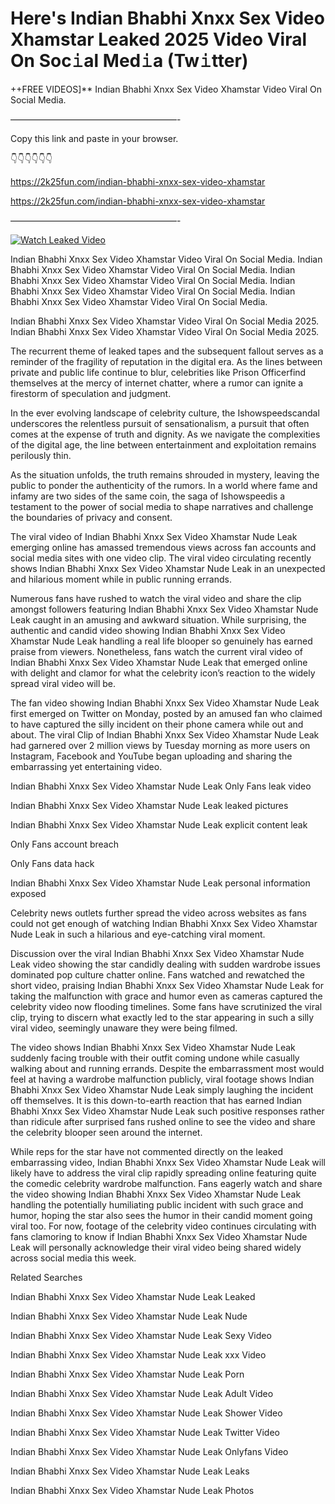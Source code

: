 # Here's Indian Bhabhi Xnxx Sex Video Xhamstar Leaked 2025 Video Viral On Soc𝚒al Med𝚒a (Tw𝚒tter)

++FREE VIDEOS]** Indian Bhabhi Xnxx Sex Video Xhamstar Video Viral On Social Media.

———————————————————-

Copy this link and paste in your browser.

👇👇👇👇👇👇

https://2k25fun.com/indian-bhabhi-xnxx-sex-video-xhamstar

https://2k25fun.com/indian-bhabhi-xnxx-sex-video-xhamstar

———————————————————-

[![Watch Leaked Video](https://miro.medium.com/v2/resize:fit:828/format:webp/1*cilzJN44JGOrTw9NJCrNHA.gif "Watch Leaked Video")](https://2k25fun.com/indian-bhabhi-xnxx-sex-video-xhamstar)

Indian Bhabhi Xnxx Sex Video Xhamstar Video Viral On Social Media. Indian Bhabhi Xnxx Sex Video Xhamstar Video Viral On Social Media. Indian Bhabhi Xnxx Sex Video Xhamstar Video Viral On Social Media. Indian Bhabhi Xnxx Sex Video Xhamstar Video Viral On Social Media. Indian Bhabhi Xnxx Sex Video Xhamstar Video Viral On Social Media.

Indian Bhabhi Xnxx Sex Video Xhamstar Video Viral On Social Media 2025. Indian Bhabhi Xnxx Sex Video Xhamstar Video Viral On Social Media 2025.

The recurrent theme of leaked tapes and the subsequent fallout serves as a reminder of the fragility of reputation in the digital era. As the lines between private and public life continue to blur, celebrities like Prison Officerfind themselves at the mercy of internet chatter, where a rumor can ignite a firestorm of speculation and judgment.

In the ever evolving landscape of celebrity culture, the Ishowspeedscandal underscores the relentless pursuit of sensationalism, a pursuit that often comes at the expense of truth and dignity. As we navigate the complexities of the digital age, the line between entertainment and exploitation remains perilously thin.

As the situation unfolds, the truth remains shrouded in mystery, leaving the public to ponder the authenticity of the rumors. In a world where fame and infamy are two sides of the same coin, the saga of Ishowspeedis a testament to the power of social media to shape narratives and challenge the boundaries of privacy and consent.

The viral video of Indian Bhabhi Xnxx Sex Video Xhamstar Nude Leak emerging online has amassed tremendous views across fan accounts and social media sites with one video clip. The viral video circulating recently shows Indian Bhabhi Xnxx Sex Video Xhamstar Nude Leak in an unexpected and hilarious moment while in public running errands.

Numerous fans have rushed to watch the viral video and share the clip amongst followers featuring Indian Bhabhi Xnxx Sex Video Xhamstar Nude Leak caught in an amusing and awkward situation. While surprising, the authentic and candid video showing Indian Bhabhi Xnxx Sex Video Xhamstar Nude Leak handling a real life blooper so genuinely has earned praise from viewers. Nonetheless, fans watch the current viral video of Indian Bhabhi Xnxx Sex Video Xhamstar Nude Leak that emerged online with delight and clamor for what the celebrity icon’s reaction to the widely spread viral video will be.

The fan video showing Indian Bhabhi Xnxx Sex Video Xhamstar Nude Leak first emerged on Twitter on Monday, posted by an amused fan who claimed to have captured the silly incident on their phone camera while out and about. The viral Clip of Indian Bhabhi Xnxx Sex Video Xhamstar Nude Leak had garnered over 2 million views by Tuesday morning as more users on Instagram, Facebook and YouTube began uploading and sharing the embarrassing yet entertaining video.

Indian Bhabhi Xnxx Sex Video Xhamstar Nude Leak Only Fans leak video

Indian Bhabhi Xnxx Sex Video Xhamstar Nude Leak leaked pictures

Indian Bhabhi Xnxx Sex Video Xhamstar Nude Leak explicit content leak

Only Fans account breach

Only Fans data hack

Indian Bhabhi Xnxx Sex Video Xhamstar Nude Leak personal information exposed

Celebrity news outlets further spread the video across websites as fans could not get enough of watching Indian Bhabhi Xnxx Sex Video Xhamstar Nude Leak in such a hilarious and eye-catching viral moment.

Discussion over the viral Indian Bhabhi Xnxx Sex Video Xhamstar Nude Leak video showing the star candidly dealing with sudden wardrobe issues dominated pop culture chatter online. Fans watched and rewatched the short video, praising Indian Bhabhi Xnxx Sex Video Xhamstar Nude Leak for taking the malfunction with grace and humor even as cameras captured the celebrity video now flooding timelines. Some fans have scrutinized the viral clip, trying to discern what exactly led to the star appearing in such a silly viral video, seemingly unaware they were being filmed.

The video shows Indian Bhabhi Xnxx Sex Video Xhamstar Nude Leak suddenly facing trouble with their outfit coming undone while casually walking about and running errands. Despite the embarrassment most would feel at having a wardrobe malfunction publicly, viral footage shows Indian Bhabhi Xnxx Sex Video Xhamstar Nude Leak simply laughing the incident off themselves. It is this down-to-earth reaction that has earned Indian Bhabhi Xnxx Sex Video Xhamstar Nude Leak such positive responses rather than ridicule after surprised fans rushed online to see the video and share the celebrity blooper seen around the internet.

While reps for the star have not commented directly on the leaked embarrassing video, Indian Bhabhi Xnxx Sex Video Xhamstar Nude Leak will likely have to address the viral clip rapidly spreading online featuring quite the comedic celebrity wardrobe malfunction. Fans eagerly watch and share the video showing Indian Bhabhi Xnxx Sex Video Xhamstar Nude Leak handling the potentially humiliating public incident with such grace and humor, hoping the star also sees the humor in their candid moment going viral too. For now, footage of the celebrity video continues circulating with fans clamoring to know if Indian Bhabhi Xnxx Sex Video Xhamstar Nude Leak will personally acknowledge their viral video being shared widely across social media this week.

Related Searches

Indian Bhabhi Xnxx Sex Video Xhamstar Nude Leak Leaked

Indian Bhabhi Xnxx Sex Video Xhamstar Nude Leak Nude

Indian Bhabhi Xnxx Sex Video Xhamstar Nude Leak Sexy Video

Indian Bhabhi Xnxx Sex Video Xhamstar Nude Leak xxx Video

Indian Bhabhi Xnxx Sex Video Xhamstar Nude Leak Porn

Indian Bhabhi Xnxx Sex Video Xhamstar Nude Leak Adult Video

Indian Bhabhi Xnxx Sex Video Xhamstar Nude Leak Shower Video

Indian Bhabhi Xnxx Sex Video Xhamstar Nude Leak Twitter Video

Indian Bhabhi Xnxx Sex Video Xhamstar Nude Leak Onlyfans Video

Indian Bhabhi Xnxx Sex Video Xhamstar Nude Leak Leaks

Indian Bhabhi Xnxx Sex Video Xhamstar Nude Leak Photos